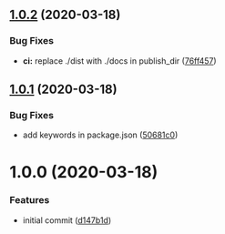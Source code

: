 ## [1.0.2](https://github.com/AndresCalimero/ts-library-template/compare/v1.0.1...v1.0.2) (2020-03-18)


### Bug Fixes

* **ci:** replace ./dist with ./docs in publish_dir ([76ff457](https://github.com/AndresCalimero/ts-library-template/commit/76ff45770c1d664929deebd8545df008e8edd86a))

## [1.0.1](https://github.com/AndresCalimero/ts-library-template/compare/v1.0.0...v1.0.1) (2020-03-18)


### Bug Fixes

* add keywords in package.json ([50681c0](https://github.com/AndresCalimero/ts-library-template/commit/50681c09969010190a1a72965e2cc14bc40f68a1))

# 1.0.0 (2020-03-18)


### Features

* initial commit ([d147b1d](https://github.com/AndresCalimero/ts-library-template/commit/d147b1d1741e59a3515acfc2743953ecafeaeb31))
